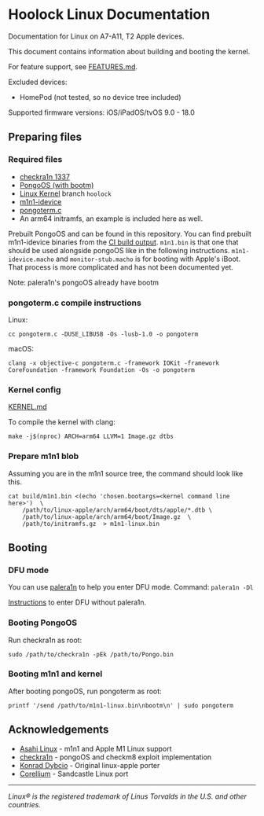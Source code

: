 # Hoolock Linux Documentation

Documentation for Linux on A7-A11, T2 Apple devices.

This document contains information about building and booting the kernel.

For feature support, see [FEATURES.md](./FEATURES.md).

Excluded devices:
  - HomePod (not tested, so no device tree included)

Supported firmware versions: iOS/iPadOS/tvOS 9.0 - 18.0

## Preparing files

### Required files

- [checkra1n 1337](https://checkra.in/1337)
- [PongoOS (with bootm)](https://github.com/checkra1n/PongoOS/tree/iOS15)
- [Linux Kernel](https://github.com/hooklocklinux/linux) branch `hoolock`
- [m1n1-idevice](https://github.com/hoolocklinux/m1n1)
- [pongoterm.c](https://github.com/checkra1n/PongoOS/raw/iOS15/scripts/pongoterm.c)
- An arm64 initramfs, an example is included here as well.

Prebuilt PongoOS and can be found in this repository. You can find
prebuilt m1n1-idevice binaries from the [CI build output](https://nightly.link/hoolocklinux/m1n1/workflows/build/idevice/m1n1.zip).
`m1n1.bin` is that one that should be used alongside pongoOS like in the following instructions. `m1n1-idevice.macho` and `monitor-stub.macho`
is for booting with Apple's iBoot. That process is more complicated and has not been documented yet.

Note: palera1n's pongoOS already have bootm

### pongoterm.c compile instructions

Linux:
```
cc pongoterm.c -DUSE_LIBUSB -Os -lusb-1.0 -o pongoterm
```

macOS:
```
clang -x objective-c pongoterm.c -framework IOKit -framework CoreFoundation -framework Foundation -Os -o pongoterm
```

### Kernel config

[KERNEL.md](./KERNEL.md)

To compile the kernel with clang:
```
make -j$(nproc) ARCH=arm64 LLVM=1 Image.gz dtbs
```


### Prepare m1n1 blob

Assuming you are in the m1n1 source tree, the command should look like this.

```
cat build/m1n1.bin <(echo 'chosen.bootargs=<kernel command line here>')  \
	/path/to/linux-apple/arch/arm64/boot/dts/apple/*.dtb \
	/path/to/linux-apple/arch/arm64/boot/Image.gz  \
	/path/to/initramfs.gz  > m1n1-linux.bin
```

## Booting

### DFU mode

You can use [palera1n](https://github.com/palera1n/palera1n/releases) to
help you enter DFU mode. Command: `palera1n -Dl`

[Instructions](https://theapplewiki.com/wiki/DFU_Mode) to enter DFU without
palera1n.

### Booting PongoOS

Run checkra1n as root:

```
sudo /path/to/checkra1n -pEk /path/to/Pongo.bin
```

### Booting m1n1 and kernel

After booting pongoOS, run pongoterm as root:

```
printf '/send /path/to/m1n1-linux.bin\nbootm\n' | sudo pongoterm
```

## Acknowledgements

- [Asahi Linux](https://asahilinux.org/) - m1n1 and Apple M1 Linux support
- [checkra1n](https://checkra.in) - pongoOS and checkm8 exploit implementation
- [Konrad Dybcio](https://konradybcio.pl) - Original linux-apple porter
- [Corellium](https://github.com/corellium) - Sandcastle Linux port

----

*Linux® is the registered trademark of Linus Torvalds in the U.S. and other countries.*
